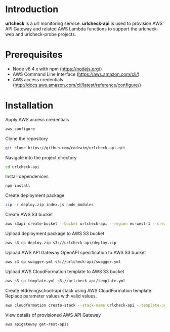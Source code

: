 # Introduction
**urlcheck** is a url monitoring service.
**urlcheck-api** is used to provision AWS API Gateway and related AWS Lambda functions to support the urlcheck-web and urlcheck-probe projects.

# Prerequisites
- Node v6.4.x with npm (https://nodejs.org/)
- AWS Command Line Interface (https://aws.amazon.com/cli/)
- AWS access credentials (http://docs.aws.amazon.com/cli/latest/reference/configure/)

# Installation
Apply AWS access credentials
```bash
aws configure
```

Clone the repository
```bash
git clone https://github.com/codeaim/urlcheck-api.git
```

Navigate into the project directory
```bash
cd urlcheck-api
```

Install dependenices
```bash
npm install
```

Create deployment package
```bash
zip -r deploy.zip index.js node_modules
```

Create AWS S3 bucket
```bash
aws s3api create-bucket --bucket urlcheck-api --region eu-west-1 --create-bucket-configuration LocationConstraint=eu-west-1
```

Upload deployment package to AWS S3 bucket
```bash
aws s3 cp deploy.zip s3://urlcheck-api/deploy.zip
```

Upload AWS API Gateway OpenAPI specification to AWS S3 bucket
```bash
aws s3 cp swagger.yml s3://urlcheck-api/swagger.yml
```

Upload AWS CloudFormation template to AWS S3 bucket
```bash
aws s3 cp template.yml s3://urlcheck-api/template.yml
```

Create etdrivingschool-api stack using AWS CloudFormation template. Replace parameter values with valid values.
```bash
aws cloudformation create-stack --stack-name urlcheck-api --template-url https://s3.amazonaws.com/urlcheck-api/template.yml --capabilities CAPABILITY_IAM --parameters ParameterKey=DatabaseUrlParameter,ParameterValue=DatabaseUrlParameter
```

View details of provisioned AWS API Gateway
```bash
aws apigateway get-rest-apis
```
